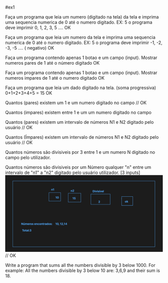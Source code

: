 #ex1

Faça um programa que leia um numero (digitado na tela) da tela e imprima uma sequencia numerica de 0 até o numero digitado. EX: 5 o programa deve imprimir 0, 1, 2, 3, 5 .... OK

Faça um programa que leia um numero da tela e imprima uma sequencia numerica de 0 até o numero digitado. EX: 5 o programa deve imprimir -1, -2, -3, -5 .... ( negativo) OK

Faça um programa contendo apenas 1 botao e um campo (input). Mostrar numeros pares de 1 até o número digitado OK

Faça um programa contendo apenas 1 botao e um campo (input). Mostrar numeros impares de 1 até o numero digitado OK

Faça um programa que leia um dado digitado na tela. (soma progressiva) 0+1+2+3+4+5 = 15 OK

Quantos (pares) existem um 1 e um numero digitado no campo // OK

Quantos (impares) existem entre 1 e um um numero digitado no campo

Quantos (pares) existem um intervalo de números N1 e N2 digitado pelo usuário // OK

Quantos (Ímpares) existem um intervalo de números N1 e N2 digitado pelo usuário // OK

Quantos números são divisiveis por 3 entre 1 e um numero N digitado no campo pelo utilizador.

Quantos números são divisiveis por um Número qualquer "n" entre um intervalo de "n1" a "n2" digitado pelo usuário utilizador. [3 inputs]
![](prints/ex-divisiveis.png) // OK

Write a program that sums all the numbers divisible by 3 below 1000. For example: All the numbers divisible by 3 below 10 are: 3,6,9 and their sum is 18.
